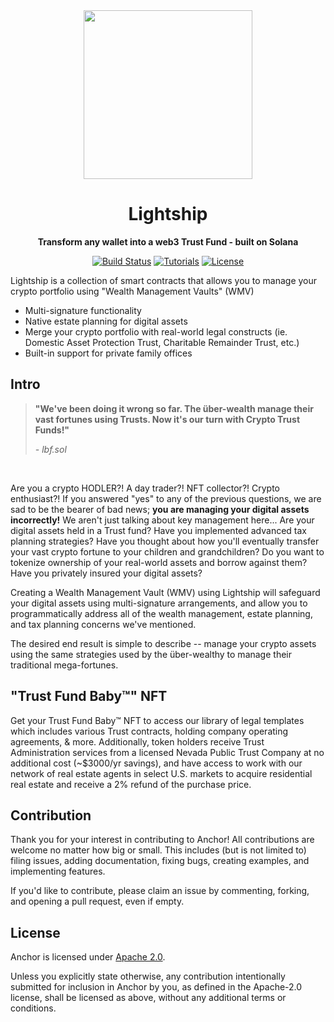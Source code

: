 <div align="center">
  <img height="270x" src="https://lbf-webapp-storage111843-nonprod.s3.amazonaws.com/public/lightship.png?width=746&height=746" />

  <h1>Lightship</h1>

  <p>
    <strong>Transform any wallet into a web3 Trust Fund - built on Solana</strong>
  </p>

  <p>
    <a href="https://github.com/Lightbeam-Financial/lightship/actions"><img alt="Build Status" src="https://github.com/project-serum/anchor/actions/workflows/tests.yaml/badge.svg" /></a>
    <a href="https://lightbeam.finance/learn"><img alt="Tutorials" src="https://img.shields.io/badge/docs-tutorials-blueviolet" /></a>
    <a href="https://opensource.org/licenses/Apache-2.0"><img alt="License" src="https://img.shields.io/github/license/project-serum/anchor?color=blueviolet" /></a>
  </p>
</div>

Lightship is a collection of smart contracts that allows you to manage your crypto portfolio using "Wealth Management Vaults" (WMV)

- Multi-signature functionality
- Native estate planning for digital assets
- Merge your crypto portfolio with real-world legal constructs (ie. Domestic Asset Protection Trust, Charitable Remainder Trust, etc.)
- Built-in support for private family offices


## Intro

>  **"We've been doing it wrong so far. The über-wealth manage their vast fortunes using Trusts. Now it's our turn with Crypto Trust Funds!"**
>
> *- lbf.sol*

<br/>

Are you a crypto HODLER?! A day trader?! NFT collector?! Crypto enthusiast?! If you answered "yes" to any of the previous questions, we are sad to be the bearer of bad news; **you are managing your digital assets incorrectly!** We aren't just talking about key management here... Are your digital assets held in a Trust fund? Have you implemented advanced tax planning strategies? Have you thought about how you'll eventually transfer your vast crypto fortune to your children and grandchildren? Do you want to tokenize ownership of your real-world assets and borrow against them? Have you privately insured your digital assets? 

Creating a Wealth Management Vault (WMV) using Lightship will safeguard your digital assets using multi-signature arrangements, and allow you to programmatically address all of the wealth management, estate planning, and tax planning concerns we've mentioned.

The desired end result is simple to describe -- manage your crypto assets using the same strategies used by the über-wealthy to manage their traditional mega-fortunes.

## "Trust Fund Baby™" NFT

Get your Trust Fund Baby™ NFT to access our library of legal templates which includes various Trust contracts, holding company operating agreements, & more. Additionally, token holders receive Trust Administration services from a licensed Nevada Public Trust Company at no additional cost (~$3000/yr savings), and have access to work with our network of real estate agents in select U.S. markets to acquire residential real estate and receive a 2% refund of the purchase price.


## Contribution

Thank you for your interest in contributing to Anchor! All contributions are welcome no
matter how big or small. This includes (but is not limited to) filing issues,
adding documentation, fixing bugs, creating examples, and implementing features.

If you'd like to contribute, please claim an issue by commenting, forking, and
opening a pull request, even if empty.

## License

Anchor is licensed under [Apache 2.0](./LICENSE).

Unless you explicitly state otherwise, any contribution intentionally submitted
for inclusion in Anchor by you, as defined in the Apache-2.0 license, shall be
licensed as above, without any additional terms or conditions.
